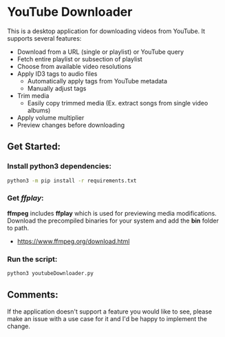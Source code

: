# YouTube Downloader

This is a desktop application for downloading videos from YouTube. It supports several features:

* Download from a URL (single or playlist) or YouTube query
* Fetch entire playlist or subsection of playlist
* Choose from available video resolutions
* Apply ID3 tags to audio files
    * Automatically apply tags from YouTube metadata
    * Manually adjust tags
* Trim media
    * Easily copy trimmed media (Ex. extract songs from single video albums)
* Apply volume multiplier
* Preview changes before downloading


## Get Started:

### Install python3 dependencies:

```bash
python3 -m pip install -r requirements.txt
```

### Get *ffplay*:
**ffmpeg** includes **ffplay** which is used for previewing media modifications. Download the precompiled binaries for your system and add the **bin** folder to path.
- https://www.ffmpeg.org/download.html

### Run the script:

```bash
python3 youtubeDownloader.py
```


## Comments:
If the application doesn't support a feature you would like to see, please make an issue with a use case for it and I'd be happy to implement the change.